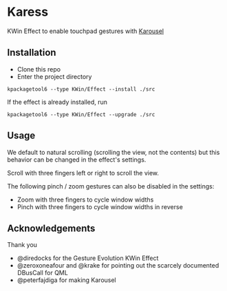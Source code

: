 # Karess
KWin Effect to enable touchpad gestures with [Karousel](https://github.com/peterfajdiga/karousel)

## Installation

- Clone this repo
- Enter the project directory

```
kpackagetool6 --type KWin/Effect --install ./src
```

If the effect is already installed, run

```
kpackagetool6 --type KWin/Effect --upgrade ./src
```

## Usage

We default to natural scrolling (scrolling the view, not the contents)
but this behavior can be changed in the effect's settings.

Scroll with three fingers left or right to scroll the view.

The following pinch / zoom gestures can also be disabled in the settings:
- Zoom with three fingers to cycle window widths
- Pinch with three fingers to cycle window widths in reverse

## Acknowledgements

Thank you
- @diredocks for the Gesture Evolution KWin Effect
- @zeroxoneafour and @krake for pointing out the scarcely documented DBusCall for QML
- @peterfajdiga for making Karousel
